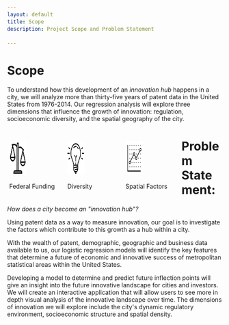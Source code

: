 ```yaml
---
layout: default
title: Scope
description: Project Scope and Problem Statement

---
```


<style>
.column {
  float: left;
  width: 25%;
  padding: 5px;
}

.row::after {
  content: "";
  clear: both;
  display: table;
  * {
    box-sizing: border-box;
  }

  body {
    font-family: Arial, Helvetica, sans-serif;
  }


  .column {
    float: left;
    width: 25%;
    padding: 0 10px;
  }


  .row {margin: 0 -5px;}


  .row:after {
    content: "";
    display: table;
    clear: both;
  }


  .card {
    box-shadow: 0 4px 8px 0 rgba(0, 0, 0, 0.2);
    padding: 16px;
    text-align: center;
    background-color: #f1f1f1;
  }


  @media screen and (max-width: 600px) {
    .column {
      width: 100%;
      display: block;
      margin-bottom: 20px;
    }
  }
</style>

# Scope
To understand how this development of an _innovation hub_ happens in a city, we will analyze more than thirty-five years of patent data in the United States from 1976-2014. Our regression analysis will explore three dimensions that influence the growth of innovation: regulation, socioeconomic diversity, and the spatial geography of the city.

<div class="row">
  <div class="column">
    <div class="card">
    <img src="./images/icon/icons8-scales-filled-100.png" alt="Funding" style="width:40px;height:80px;">
    <p>Federal Funding</p>
    </div>
  </div>
  <div class="column">
    <div class="card">
    <img src="./images/icon/icons8-idea-512.png" alt="Funding" style="width:40px;height:80px;">
    <p>Diversity</p>
    </div>
  </div>
  <div class="column">
    <div class="card">
    <img src="./images/icon/icons8-graph-80.png" alt="Funding" style="width:40px;height:80px;">
    <p>Spatial Factors</p>
    </div>
</div>

# Problem Statement:

*How does a city become an "innovation hub"?*

<p>Using patent data as a way to measure innovation, our goal is to investigate the factors which contribute to this growth as a hub within a city. </p>

<p>With the wealth of patent, demographic, geographic and business data available to us, our logistic regression models will identify the key features that determine a future of economic and innovative success of metropolitan statistical areas within the United States. </p>

<p>Developing a model to determine and predict future inflection points will give an insight into the future innovative landscape for cities and investors. We will create an interactive application that will allow users to see more in depth visual analysis of the innovative landscape over time. The dimensions of innovation we will explore include the city's dynamic regulatory environment, socioeconomic structure and spatial density.</p>
